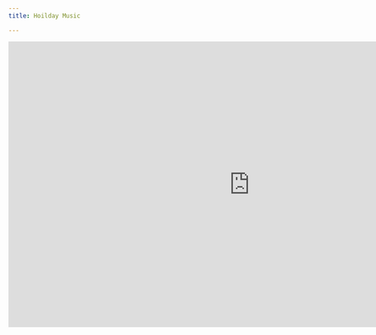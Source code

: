 ```yaml
---
title: Hoilday Music

---
```

<iframe src="https://docs.google.com/presentation/d/e/2PACX-1vSRkM1osAiNhUz6qeqlRsZGK3f76NYwic2j2ITsViwpAZWlKBa6B8cqlAk_tUY8CEVnBzTTeZagRDNB/embed?start=false&loop=false&delayms=3000" frameborder="0" width="960" height="569" allowfullscreen="true" mozallowfullscreen="true" webkitallowfullscreen="true"></iframe>